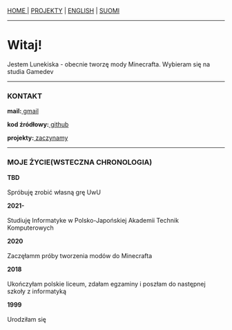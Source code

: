 <p><a href="../pl/index">HOME    </a> | <a href="../pl/projects">    PROJEKTY</a> | <a href="../index">    ENGLISH</a> | <a href="../fi/index">    SUOMI</a></p>

<hr>

<h1>Witaj!</h1>
<p>Jestem Lunekiska - obecnie tworzę mody Minecrafta. Wybieram się na studia Gamedev</p>

<hr>

<h3>KONTAKT</h3>
  <p><b>mail:</b><a href="mailto:kiscaatwork@gmail.com"> gmail</a></p>
  <p><b>kod źródłowy:</b><a href="https://github.com/lunekiska"> github</a></p>
  <p><b>projekty:</b><a href="../pl/projects"> zaczynamy</a></p>
  
<hr>
  
<h3>MOJE ŻYCIE(WSTECZNA CHRONOLOGIA)</h3>
  <p><b>TBD</b><br><br>
    Spróbuję zrobić własną grę UwU</p>
  <p><b>2021-</b><br><br>
    Studiuję Informatyke w Polsko-Japońskiej Akademii Technik Komputerowych</p>
  <p><b>2020</b><br><br>
    Zaczęłamm próby tworzenia modów do Minecrafta</p>
  <p><b>2018</b><br><br>
    Ukończyłam polskie liceum, zdałam egzaminy i poszłam do następnej szkoły z informatyką</p>
  <p><b>1999</b><br><br>
    Urodziłam się</p>

